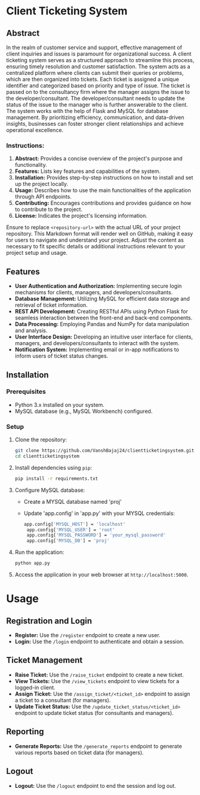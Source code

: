 # Client Ticketing System

## Abstract

In the realm of customer service and support, effective management of client inquiries and issues is paramount for organizational success. A client ticketing system serves as a structured approach to streamline this process, ensuring timely resolution and customer satisfaction. The system acts as a centralized platform where clients can submit their queries or problems, which are then organized into tickets. Each ticket is assigned a unique identifier and categorized based on priority and type of issue. The ticket is passed on to the consultancy firm where the manager assigns the issue to the developer/consultant. The developer/consultant needs to update the status of the issue to the manager who is further answerable to the client. The system works with the help of Flask and MySQL for database management. By prioritizing efficiency, communication, and data-driven insights, businesses can foster stronger client relationships and achieve operational excellence.


### Instructions:

1. **Abstract:** Provides a concise overview of the project's purpose and functionality.
2. **Features:** Lists key features and capabilities of the system.
3. **Installation:** Provides step-by-step instructions on how to install and set up the project locally.
4. **Usage:** Describes how to use the main functionalities of the application through API endpoints.
5. **Contributing:** Encourages contributions and provides guidance on how to contribute to the project.
6. **License:** Indicates the project's licensing information.

Ensure to replace `<repository-url>` with the actual URL of your project repository. This Markdown format will render well on GitHub, making it easy for users to navigate and understand your project. Adjust the content as necessary to fit specific details or additional instructions relevant to your project setup and usage.

## Features

- **User Authentication and Authorization:** Implementing secure login mechanisms for clients, managers, and developers/consultants.
- **Database Management:** Utilizing MySQL for efficient data storage and retrieval of ticket information.
- **REST API Development:** Creating RESTful APIs using Python Flask for seamless interaction between the front-end and back-end components.
- **Data Processing:** Employing Pandas and NumPy for data manipulation and analysis.
- **User Interface Design:** Developing an intuitive user interface for clients, managers, and developers/consultants to interact with the system.
- **Notification System:** Implementing email or in-app notifications to inform users of ticket status changes.

## Installation

### Prerequisites

- Python 3.x installed on your system.
- MySQL database (e.g., MySQL Workbench) configured.

### Setup

1. Clone the repository:

   ```bash
   git clone https://github.com/VanshBajaj24/clientticketingsystem.git
   cd clientticketingsystem

2. Install dependencies using `pip`:

   ```bash
   pip install -r requirements.txt

3. Configure MySQL database:
   - Create a MYSQL database named 'proj'
   - Update 'app.config' in 'app.py' with your MYSQL credentials:

     ```bash
     app.config['MYSQL_HOST'] = 'localhost'
      app.config['MYSQL_USER'] = 'root'
      app.config['MYSQL_PASSWORD'] = 'your_mysql_password'
      app.config['MYSQL_DB'] = 'proj'

4. Run the application:

      ```bash
      python app.py

5. Access the application in your web browser at `http://localhost:5000`.

# Usage

## Registration and Login

- **Register:** Use the `/register` endpoint to create a new user.
- **Login:** Use the `/login` endpoint to authenticate and obtain a session.

## Ticket Management

- **Raise Ticket:** Use the `/raise_ticket` endpoint to create a new ticket.
- **View Tickets:** Use the `/view_tickets` endpoint to view tickets for a logged-in client.
- **Assign Ticket:** Use the `/assign_ticket/<ticket_id>` endpoint to assign a ticket to a consultant (for managers).
- **Update Ticket Status:** Use the `/update_ticket_status/<ticket_id>` endpoint to update ticket status (for consultants and managers).

## Reporting

- **Generate Reports:** Use the `/generate_reports` endpoint to generate various reports based on ticket data (for managers).

## Logout

- **Logout:** Use the `/logout` endpoint to end the session and log out.
